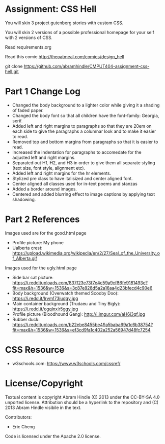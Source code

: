 Assignment: CSS Hell
====================

You will skin 3 project gutenberg stories with custom CSS.

You will skin 2 versions of a possible professional homepage for your
self with 2 versions of CSS.

Read requirements.org

Read this comic http://theoatmeal.com/comics/design_hell

git clone https://github.com/abramhindle/CMPUT404-assignment-css-hell.git

Part 1 Change Log
=================
- Changed the body background to a lighter color while giving it a shading of faded paper.
- Changed the body font so that all children have the font-family: Georgia, serif.
- Added left and right margins to paragraphs so that they are 20em on each side to give the paragraphs a columnar look and to make it easier to read.
- Removed top and bottom margins from paragraphs so that it is easier to read.
- Increased the indentation for paragraphs to accomedate for the adjusted left and right margins.
- Separated out H1, H2, and H3 in order to give them all separate styling (text size, font style, alignment etc).
- Added left and right margins for the hr elements.
- Stylized pre class to have italisized and center aligned font.
- Center aligned all classes used for in-text poems and stanzas
- Added a border around images.
- Centered and added blurring effect to image captions by applying text shadowing.

Part 2 References
=================
Images used are for the good.html page
- Profile picture: My phone
- Ualberta crest: https://upload.wikimedia.org/wikipedia/en/2/27/Seal_of_the_University_of_Alberta.gif

Images used for the ugly.html page
- Side bar cat picture: https://i.reddituploads.com/837f23e73f7e4c59a9cf86fe9181493e?fit=max&h=1536&w=1536&s=3c87e828d5a2a16aa4d23bfecd4c90e6
- Body background (Overwatch themed Scooby Doo): https://i.redd.it/lrvm173judgy.jpg
- Main container background (Trudaeu and Tiny Bigly): https://i.redd.it/ogqlnxlr5ggy.jpg
- Profile picture (Bloodhound Gang): http://i.imgur.com/aH6j3qf.jpg
- Rubber duck: https://i.reddituploads.com/b22ebe8455be49a5baba69a1c6b38754?fit=max&h=1536&w=1536&s=ef3cd9fa1c402a252a56947d48fc7254

CSS Resource
============
- w3schools.com: https://www.w3schools.com/cssref/

License/Copyright
=================
Textual content is copyright Abram Hindle (C) 2013 under the CC-BY-SA
4.0 unported license. Attribution should be a hyperlink to the
repository and (C) 2013 Abram Hindle visibile in the text.

Contributors:
- Eric Cheng

Code is licensed under the Apache 2.0 license.


